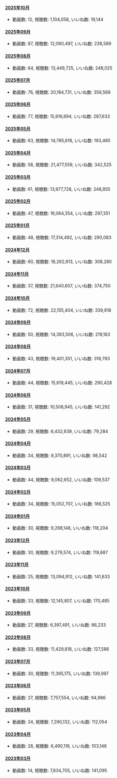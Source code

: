 #### [2025年10月](videos/202510 "wikilink")

-   動画数: 12, 視聴数: 1,104,058, いいね数: 19,144

#### [2025年09月](videos/202509 "wikilink")

-   動画数: 87, 視聴数: 12,090,497, いいね数: 238,589

#### [2025年08月](videos/202508 "wikilink")

-   動画数: 64, 視聴数: 13,449,725, いいね数: 248,025

#### [2025年07月](videos/202507 "wikilink")

-   動画数: 76, 視聴数: 20,184,731, いいね数: 356,568

#### [2025年06月](videos/202506 "wikilink")

-   動画数: 77, 視聴数: 15,616,694, いいね数: 287,633

#### [2025年05月](videos/202505 "wikilink")

-   動画数: 63, 視聴数: 14,785,618, いいね数: 193,485

#### [2025年04月](videos/202504 "wikilink")

-   動画数: 58, 視聴数: 21,477,559, いいね数: 342,525

#### [2025年03月](videos/202503 "wikilink")

-   動画数: 61, 視聴数: 13,977,728, いいね数: 248,855

#### [2025年02月](videos/202502 "wikilink")

-   動画数: 47, 視聴数: 16,064,354, いいね数: 297,351

#### [2025年01月](videos/202501 "wikilink")

-   動画数: 48, 視聴数: 17,314,492, いいね数: 290,083

#### [2024年12月](videos/202412 "wikilink")

-   動画数: 60, 視聴数: 18,262,613, いいね数: 308,280

#### [2024年11月](videos/202411 "wikilink")

-   動画数: 37, 視聴数: 21,640,607, いいね数: 374,750

#### [2024年10月](videos/202410 "wikilink")

-   動画数: 72, 視聴数: 22,155,404, いいね数: 339,918

#### [2024年09月](videos/202409 "wikilink")

-   動画数: 50, 視聴数: 14,393,506, いいね数: 219,183

#### [2024年08月](videos/202408 "wikilink")

-   動画数: 43, 視聴数: 19,401,351, いいね数: 319,793

#### [2024年07月](videos/202407 "wikilink")

-   動画数: 44, 視聴数: 15,619,445, いいね数: 290,428

#### [2024年06月](videos/202406 "wikilink")

-   動画数: 31, 視聴数: 10,506,945, いいね数: 141,292

#### [2024年05月](videos/202405 "wikilink")

-   動画数: 29, 視聴数: 6,432,639, いいね数: 79,284

#### [2024年04月](videos/202404 "wikilink")

-   動画数: 34, 視聴数: 9,370,891, いいね数: 98,542

#### [2024年03月](videos/202403 "wikilink")

-   動画数: 44, 視聴数: 9,062,652, いいね数: 109,537

#### [2024年02月](videos/202402 "wikilink")

-   動画数: 34, 視聴数: 15,052,707, いいね数: 186,525

#### [2024年01月](videos/202401 "wikilink")

-   動画数: 30, 視聴数: 9,298,148, いいね数: 118,204

#### [2023年12月](videos/202312 "wikilink")

-   動画数: 30, 視聴数: 9,279,574, いいね数: 119,887

#### [2023年11月](videos/202311 "wikilink")

-   動画数: 25, 視聴数: 13,094,912, いいね数: 141,633

#### [2023年10月](videos/202310 "wikilink")

-   動画数: 33, 視聴数: 12,145,807, いいね数: 170,485

#### [2023年09月](videos/202309 "wikilink")

-   動画数: 27, 視聴数: 6,397,491, いいね数: 86,233

#### [2023年08月](videos/202308 "wikilink")

-   動画数: 33, 視聴数: 11,429,818, いいね数: 127,586

#### [2023年07月](videos/202307 "wikilink")

-   動画数: 30, 視聴数: 11,395,175, いいね数: 139,997

#### [2023年06月](videos/202306 "wikilink")

-   動画数: 27, 視聴数: 7,757,554, いいね数: 94,986

#### [2023年05月](videos/202305 "wikilink")

-   動画数: 24, 視聴数: 7,290,132, いいね数: 112,054

#### [2023年04月](videos/202304 "wikilink")

-   動画数: 28, 視聴数: 6,490,116, いいね数: 103,146

#### [2023年03月](videos/202303 "wikilink")

-   動画数: 14, 視聴数: 7,834,705, いいね数: 141,095

